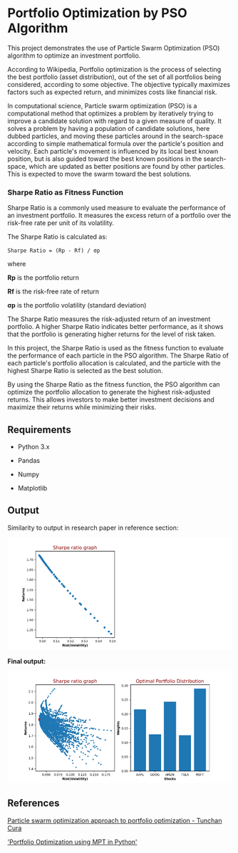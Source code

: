 # Portfolio Optimization by PSO Algorithm

This project demonstrates the use of Particle Swarm Optimization (PSO) algorithm to optimize an investment portfolio.

According to Wikipedia, Portfolio optimization is the process of selecting the best portfolio (asset distribution), out of the set of all portfolios being considered, according to some objective. The objective typically maximizes factors such as expected return, and minimizes costs like financial risk.

In computational science, Particle swarm optimization (PSO) is a computational method that optimizes a problem by iteratively trying to improve a candidate solution with regard to a given measure of quality. It solves a problem by having a population of candidate solutions, here dubbed particles, and moving these particles around in the search-space according to simple mathematical formula over the particle's position and velocity. Each particle's movement is influenced by its local best known position, but is also guided toward the best known positions in the search-space, which are updated as better positions are found by other particles. This is expected to move the swarm toward the best solutions.

### Sharpe Ratio as Fitness Function

Sharpe Ratio is a commonly used measure to evaluate the performance of an investment portfolio. It measures the excess return of a portfolio over the risk-free rate per unit of its volatility.

The Sharpe Ratio is calculated as:

```
Sharpe Ratio = (Rp - Rf) / σp
```

where

**Rp** is the portfolio return

**Rf** is the risk-free rate of return

**σp** is the portfolio volatility (standard deviation)

The Sharpe Ratio measures the risk-adjusted return of an investment portfolio. A higher Sharpe Ratio indicates better performance, as it shows that the portfolio is generating higher returns for the level of risk taken.

In this project, the Sharpe Ratio is used as the fitness function to evaluate the performance of each particle in the PSO algorithm. The Sharpe Ratio of each particle's portfolio allocation is calculated, and the particle with the highest Sharpe Ratio is selected as the best solution.

By using the Sharpe Ratio as the fitness function, the PSO algorithm can optimize the portfolio allocation to generate the highest risk-adjusted returns. This allows investors to make better investment decisions and maximize their returns while minimizing their risks.

## Requirements

- Python 3.x

- Pandas

- Numpy

- Matplotlib

## Output

Similarity to output in research paper in reference section:

![Similarity to Research paper](https://github.com/DivyanshPandey99/Portfolio-Optimization-PSO/blob/master/Particle_Swarm_Optimization.png)

**Final output:**

![Final output](https://github.com/DivyanshPandey99/Portfolio-Optimization-PSO/blob/master/Particle_Swarm_Optimization-2.png)

## References

[Particle swarm optimization approach to portfolio optimization - Tunchan Cura](https://staff.fmi.uvt.ro/~daniela.zaharie/ma2016/projects/applications/portfolio_optimization/PSO%2Bportfolio.pdf)

['Portfolio Optimization using MPT in Python'](https://www.analyticsvidhya.com/blog/2021/04/portfolio-optimization-using-mpt-in-python/)

